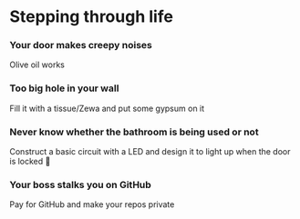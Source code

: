 # Stepping through life

### Your door makes creepy noises
Olive oil works 

### Too big hole in your wall
Fill it with a tissue/Zewa and put some gypsum on it

### Never know whether the bathroom is being used or not
Construct a basic circuit with a LED and design it to light up when the door is locked 🏮

### Your boss stalks you on GitHub
Pay for GitHub and make your repos private
